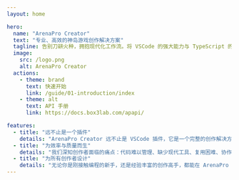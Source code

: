 ```yaml
---
layout: home

hero:
  name: "ArenaPro Creator"
  text: "专业、高效的神岛游戏创作解决方案"
  tagline: 告别刀耕火种，拥抱现代化工作流。将 VSCode 的强大能力与 TypeScript 的类型安全，无缝融入你的神岛创作生态。
  image:
    src: /logo.png
    alt: ArenaPro Creator
  actions:
    - theme: brand
      text: 快速开始
      link: /guide/01-introduction/index
    - theme: alt
      text: API 手册
      link: https://docs.box3lab.com/apapi/

features:
  - title: "远不止是一个插件"
    details: "ArenaPro Creator 远不止是 VSCode 插件，它是一个完整的创作解决方案，是连接专业创作者世界与“神岛”游戏平台的桥梁和赋能器。<br>我们的使命是将现代软件工程的最佳实践引入游戏创作生态，帮助你构建更复杂、更健壮、更易于维护的游戏世界。"
  - title: "为效率与质量而生"
    details: "我们深知创作者面临的痛点：代码难以管理、缺少现代工具、复用困难、协作不畅。<br>ArenaPro 通过引入 TypeScript、智能提示、HMR 热更新、断点调试等一系列现代化工具链，精准地解决了这些问题，让你可以专注于创意本身。"
  - title: "为所有创作者设计"
    details: "无论你是刚接触编程的新手，还是经验丰富的创作高手，都能在 ArenaPro 中找到适合你的工具。<br>我们分层的设计哲学，为你提供了从坚实的工作流基座、先进的架构思想到繁荣的创作者生态的全方位支持。"
---
```


<style>
:root {
  --vp-home-hero-name-color: transparent;
  --vp-home-hero-name-background: -webkit-linear-gradient(120deg, #b043ff 30%, #ff4d99);

  --vp-home-hero-image-background-image: linear-gradient(-45deg, #b043ff 50%, #ff4d99 50%);
  --vp-home-hero-image-filter: blur(40px);
}
</style>

